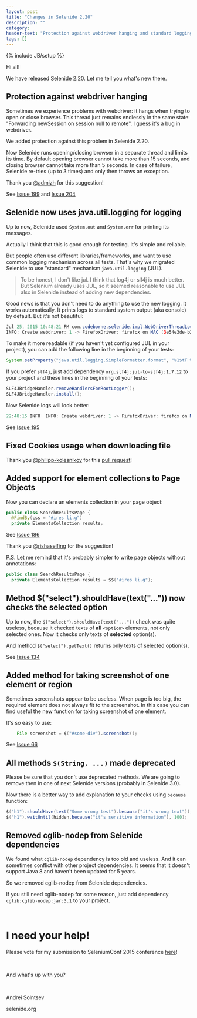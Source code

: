 ```yaml
---
layout: post
title: "Changes in Selenide 2.20"
description: ""
category:
header-text: "Protection against webdriver hanging and standard logging"
tags: []
---
```

{% include JB/setup %}

Hi all!

We have released Selenide 2.20. Let me tell you what's new there.

## Protection against webdriver hanging

Sometimes we experience problems with webdriver: it hangs when trying to open or close browser. 
This thread just remains endlessly in the same state: "Forwarding newSession on session null to remote". 
 I guess it's a bug in webdriver.
 
We added protection against this problem in Selenide 2.20.

Now Selenide runs opening/closing browser in a separate thread and limits its time. By default opening browser cannot take more than 15 seconds, and closing browser cannot take more than 5 seconds.
In case of failure, Selenide re-tries (up to 3 times) and only then throws an exception. 

Thank you [@admizh](https://github.com/admizh) for this suggestion!

See [Issue 199](https://github.com/codeborne/selenide/issues/199) and [Issue 204](https://github.com/codeborne/selenide/issues/204)

## Selenide now uses java.util.logging for logging

Up to now, Selenide used `System.out` and `System.err` for printing its messages.

Actually I think that this is good enough for testing. It's simple and reliable.

But people often use different libraries/frameworks, and want to use common logging mechanism across all tests. That's why we migrated Selenide to use "standard" mechanism `java.util.logging` (JUL).

> To be honest, I don't like jul. I think that log4j or slf4j is much better. But Selenium already uses JUL, so it seemed reasonable to use JUL also in Selenide instead of adding new dependencies.

Good news is that you don't need to do anything to use the new logging. It works automatically. It prints logs to standard system output (aka console) by default. But it's not beautiful:

```java
Jul 25, 2015 10:48:21 PM com.codeborne.selenide.impl.WebDriverThreadLocalContainer createDriver
INFO: Create webdriver: 1 -> FirefoxDriver: firefox on MAC (3e54e3de-b212-2a45-93ad-712aae6ee853)
```

To make it more readable (if you haven't yet configured JUL in your project), you can add the following line in the beginning of your tests:
 

```java
System.setProperty("java.util.logging.SimpleFormatter.format", "%1$tT %4$s %5$s%6$s%n");
```

If you prefer `slf4j`, just add dependency `org.slf4j:jul-to-slf4j:1.7.12` to your project and these lines in the beginning of your tests:

```java
SLF4JBridgeHandler.removeHandlersForRootLogger();
SLF4JBridgeHandler.install();
```

Now Selenide logs will look better:

```java
22:48:15 INFO  INFO: Create webdriver: 1 -> FirefoxDriver: firefox on MAC (3e54e3de-b212-2a45-93ad-712aae6ee853)
```

See [Issue 195](https://github.com/codeborne/selenide/issues/195) 

## Fixed Cookies usage when downloading file
Thank you [@philipp-kolesnikov](https://github.com/philipp-kolesnikov) for this [pull request](https://github.com/codeborne/selenide/pull/191)! 

## Added support for element collections to Page Objects

Now you can declare an elements collection in your page object:

```java
public class SearchResultsPage {
  @FindBy(css = "#ires li.g")
  private ElementsCollection results;
```

See [Issue 186](https://github.com/codeborne/selenide/issues/186) 

Thank you [@rishaselfing](https://github.com/rishaselfing) for the suggestion!

P.S. Let me remind that it's probably simpler to write page objects without annotations:

```java
public class SearchResultsPage {
  private ElementsCollection results = $$("#ires li.g");
```

## Method $("select").shouldHave(text("...")) now checks the selected option

Up to now, the `$("select").shouldHave(text("..."))` check was quite useless, because it checked texts of **all** `<option>` elements, not only selected ones. Now it checks only texts of **selected** option(s). 
 
And method `$("select").getText()` returns only texts of selected option(s). 

See [Issue 134](https://github.com/codeborne/selenide/issues/134) 

## Added method for taking screenshot of one element or region

Sometimes screenshots appear to be useless. When page is too big, the required element does not always fit to the screenshot. In this case you can find useful the new function for taking screenshot of one element.

It's so easy to use:

```java
    File screenshot = $("#some-div").screenshot();
```

See [Issue 66](https://github.com/codeborne/selenide/issues/66) 

## All methods `$(String, ...)` made deprecated

Please be sure that you don't use deprecated methods. We are going to remove then in one of next Selenide versions (probably in Selenide 3.0).

Now there is a better way to add explanation to your checks using `because` function:

```java
$("h1").shouldHave(text("Some wrong test").because("it's wrong text"));
$("h1").waitUntil(hidden.because("it's sensitive information"), 100);
```

## Removed cglib-nodep from Selenide dependencies

We found what `cglib-nodep` dependency is too old and useless. And it can sometimes conflict with other project dependencies. It seems that it doesn't support Java 8 and haven't been updated for 5 years.

So we removed cglib-nodep from Selenide dependencies.

If you still need cglib-nodep for some reason, just add dependency `cglib:cglib-nodep:jar:3.1` to your project.


<br/>

# I need your help!

Please vote for my submission to SeleniumConf 2015 conference [here](http://confengine.com/selenium-conf-2015/proposal/1294/selenide-concise-ui-tests-in-java)!

<br/>

And what's up with you?

<br/>

Andrei Solntsev

selenide.org
